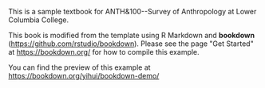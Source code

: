 This is a sample textbook for ANTH\&100--Survey of Anthropology at Lower Columbia College. 

This book is modified from the template using R Markdown and **bookdown** (https://github.com/rstudio/bookdown). Please see the page "Get Started" at https://bookdown.org/ for how to compile this example.

You can find the preview of this example at https://bookdown.org/yihui/bookdown-demo/
